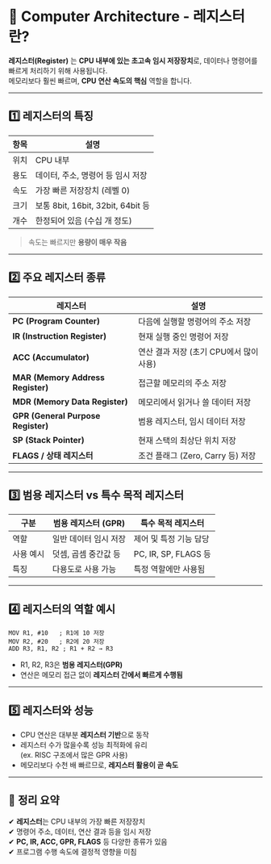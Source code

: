 # 🧠 Computer Architecture - 레지스터란?

**레지스터(Register)** 는 **CPU 내부에 있는 초고속 임시 저장장치**로, 데이터나 명령어를 빠르게 처리하기 위해 사용됩니다.  
메모리보다 훨씬 빠르며, **CPU 연산 속도의 핵심** 역할을 합니다.

---

## 1️⃣ 레지스터의 특징

| 항목       | 설명 |
|------------|------|
| 위치        | CPU 내부 |
| 용도        | 데이터, 주소, 명령어 등 임시 저장 |
| 속도        | 가장 빠른 저장장치 (레벨 0) |
| 크기        | 보통 8bit, 16bit, 32bit, 64bit 등 |
| 개수        | 한정되어 있음 (수십 개 정도) |

> 속도는 빠르지만 **용량이 매우 작음**

---

## 2️⃣ 주요 레지스터 종류

| 레지스터     | 설명 |
|--------------|------|
| **PC (Program Counter)** | 다음에 실행할 명령어의 주소 저장 |
| **IR (Instruction Register)** | 현재 실행 중인 명령어 저장 |
| **ACC (Accumulator)** | 연산 결과 저장 (초기 CPU에서 많이 사용) |
| **MAR (Memory Address Register)** | 접근할 메모리의 주소 저장 |
| **MDR (Memory Data Register)** | 메모리에서 읽거나 쓸 데이터 저장 |
| **GPR (General Purpose Register)** | 범용 레지스터, 임시 데이터 저장 |
| **SP (Stack Pointer)** | 현재 스택의 최상단 위치 저장 |
| **FLAGS / 상태 레지스터** | 조건 플래그 (Zero, Carry 등) 저장 |

---

## 3️⃣ 범용 레지스터 vs 특수 목적 레지스터

| 구분         | 범용 레지스터 (GPR) | 특수 목적 레지스터 |
|--------------|----------------------|---------------------|
| 역할         | 일반 데이터 임시 저장 | 제어 및 특정 기능 담당 |
| 사용 예시    | 덧셈, 곱셈 중간값 등  | PC, IR, SP, FLAGS 등 |
| 특징         | 다용도로 사용 가능     | 특정 역할에만 사용됨 |

---

## 4️⃣ 레지스터의 역할 예시

```assembly
MOV R1, #10   ; R1에 10 저장
MOV R2, #20   ; R2에 20 저장
ADD R3, R1, R2 ; R1 + R2 → R3
```

- R1, R2, R3은 **범용 레지스터(GPR)**  
- 연산은 메모리 접근 없이 **레지스터 간에서 빠르게 수행됨**

---

## 5️⃣ 레지스터와 성능

- CPU 연산은 대부분 **레지스터 기반**으로 동작
- 레지스터 수가 많을수록 성능 최적화에 유리  
  (ex. RISC 구조에서 많은 GPR 사용)
- 메모리보다 수천 배 빠르므로, **레지스터 활용이 곧 속도**

---

## 🎯 정리 요약

✔ **레지스터**는 CPU 내부의 가장 빠른 저장장치  
✔ 명령어 주소, 데이터, 연산 결과 등을 임시 저장  
✔ **PC, IR, ACC, GPR, FLAGS** 등 다양한 종류가 있음  
✔ 프로그램 수행 속도에 결정적 영향을 미침

